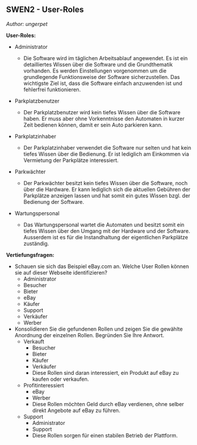 ## SWEN2 - User-Roles

*Author: ungerpet*

**User-Roles:**

- Administrator
  - Die Software wird im täglichen Arbeitsablauf angewendet. Es ist ein detailliertes Wissen über die Software und die Grundthematik vorhanden. Es werden Einstellungen vorgenommen um die grundlegende Funktionsweise der Software sicherzustellen. Das wichtigste Ziel ist, dass die Software einfach anzuwenden ist und fehlerfrei funktionieren.
- Parkplatzbenutzer
  - Der Parkplatzbenutzer wird kein tiefes Wissen über die Software haben. Er muss aber ohne Vorkenntnisse den Automaten in kurzer Zeit bedienen können, damit er sein Auto parkieren kann.

- Parkplatzinhaber
  - Der Parkplatzinhaber verwendet die Software nur selten und hat kein tiefes Wissen über die Bedienung. Er ist lediglich am Einkommen via Vermietung der Parkplätze interessiert.
- Parkwächter
  - Der Parkwächter besitzt kein tiefes Wissen über die Software, noch über die Hardware. Er kann lediglich sich die aktuellen Gebühren der Parkplätze anzeigen lassen und hat somit ein gutes Wissen bzgl. der Bedienung der Software.
- Wartungspersonal
  - Das Wartungspersonal wartet die Automaten und besitzt somit ein tiefes Wissen über den Umgang mit der Hardware und der Software. Ausserdem ist es für die Instandhaltung der eigentlichen Parkplätze zuständig.

**Vertiefungsfragen:**

- Schauen sie sich das Beispiel eBay.com an. Welche User Rollen können sie auf dieser Webseite identifizieren?
  - Administrator
  - Besucher
  - Bieter
  - eBay
  - Käufer
  - Support
  - Verkäufer
  - Werber
- Konsolidieren Sie die gefundenen Rollen und zeigen Sie die gewählte Anordnung der einzelnen Rollen. Begründen Sie Ihre Antwort.
  - Verkauft
    - Besucher
    - Bieter
    - Käufer
    - Verkäufer
    - Diese Rollen sind daran interessiert, ein Produkt auf eBay zu kaufen oder verkaufen.
  - Profitinteressiert
    - eBay
    - Werber
    - Diese Rollen möchten Geld durch eBay verdienen, ohne selber direkt Angebote auf eBay zu führen.
  - Support
    - Administrator
    - Support
    - Diese Rollen sorgen für einen stabilen Betrieb der Plattform.

